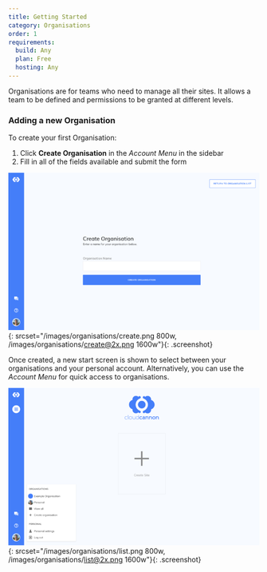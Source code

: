 ```yaml
---
title: Getting Started
category: Organisations
order: 1
requirements:
  build: Any
  plan: Free
  hosting: Any
---
```


Organisations are for teams who need to manage all their sites. It allows a team to be defined and permissions to be granted at different levels.

### Adding a new Organisation

To create your first Organisation:

1. Click **Create Organisation** in the *Account Menu* in the sidebar
2. Fill in all of the fields available and submit the form

![Adding a new SSL certificate](/images/organisations/create.png){: srcset="/images/organisations/create.png 800w, /images/organisations/create@2x.png 1600w"}{: .screenshot}

Once created, a new start screen is shown to select between your organisations and your personal account. Alternatively, you can use the *Account Menu* for quick access to organisations.

![Adding a new SSL certificate](/images/organisations/list.png){: srcset="/images/organisations/list.png 800w, /images/organisations/list@2x.png 1600w"}{: .screenshot}
